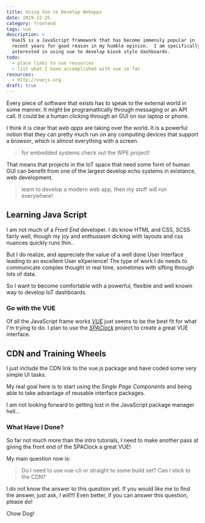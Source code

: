 ```yaml
---
title: Using Vue to Develop Webapps
date: 2019-12-25
category: frontend
tags: vue
description: >
  VueJS is a JavaScript framework that has become immensly popular in
  recent years for good reason in my humble opinion.  I am specifically
  interested in using vue to develop kiosk style dashboards.
todo:
  - place links to vue resources
  - list what I have accomplished with vue so far
resources:
  - http://vuejs.org
draft: true
---
```


Every piece of software that exists has to speak to the external world
in some manner. It might be programattically through messaging or an
API call. It could be a human clicking through an GUI on our laptop or
phone.

I think it is clear that _web apps_ are taking over the world. It is a
powerful notion that they can pretty much run on any computing devices
that support a _browser_, which is almost everything with a screen.

> for embedded systems check out the WPE project!

That means that projects in the IoT space that need some form of human
GUI can benefit from one of the largest develop echo systems in
existance, web development.

> learn to develop a modern web app, then my stuff will run
> everywhere! 

## Learning Java Script

I am not much of a _Front End_ developer. I do know HTML and CSS, SCSS
fairly well, though my joy and enthusiasm dicking with layouts and css
nuances quickly runs thin..

But I do realize, and appreciate the value of a well done User
Interface leading to an excellent User eXperience! The type of work I
do needs to communicate complex thought in real time, sometimes with
sifting through lots of data.

So I want to become comfortable with a powerful, flexible and
well known way to develop IoT dashboards. 

### Go with the VUE

Of all the JavaScript frame works [_VUE_](http://vuejs.org) just seems
to be the best fit for what I'm trying to do. I plan to use the
[_SPAClock_](http://rustyeddy.com/projects/spaclock) project to create
a great VUE interface.

## CDN and Training Wheels

I just include the CDN link to the vue.js package and have coded some
very simple UI tasks. 

My real goal here is to start using the _Single Page Components_ and
being able to take advantage of reusable interface packages. 

I am not looking forward to getting lost in the JavaScript package
manager hell...

### What Have I Done?

So far not much more than the intro tutorials, I need to make another
pass at giving the front end of the SPAClock a great VUE!

My main question now is:

> Do I need to use vue-cli or straight to some build set? Can I stick
> to the CDN?

I do not know the answer to this question yet. If you would like me to
find the answer, just ask, I will!!!  Even better, if you can answer
this question, please do!

Chow Dog!


